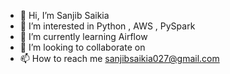 - 👋 Hi, I’m Sanjib Saikia
- 👀 I’m interested in Python , AWS , PySpark
- 🌱 I’m currently learning Airflow
- 💞️ I’m looking to collaborate on 
- 📫 How to reach me sanjibsaikia027@gmail.com

<!---
SanjibSaikia/SanjibSaikia is a ✨ special ✨ repository because its `README.md` (this file) appears on your GitHub profile.
You can click the Preview link to take a look at your changes.
--->
